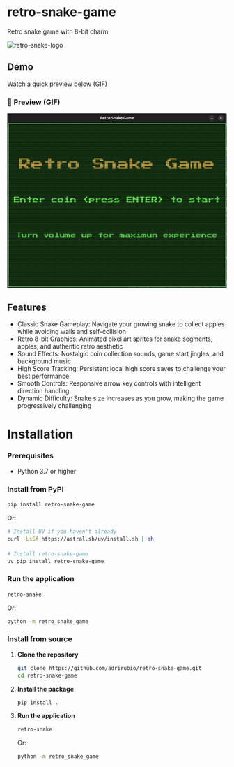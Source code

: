 # retro-snake-game
Retro snake game with 8-bit charm

<p align="left">
    <img src="retro-snake-logo.png"
         alt="retro-snake-logo"
         width="200">
</p>

## Demo

Watch a quick preview below (GIF)

### 🔹 Preview (GIF)
![Text Lens - Preview](https://github.com/adrirubio/demo-files/raw/main/retro-snake-game-demo.gif)

## Features

- Classic Snake Gameplay: Navigate your growing snake to collect apples while avoiding walls and self-collision
- Retro 8-bit Graphics: Animated pixel art sprites for snake segments, apples, and authentic retro aesthetic
- Sound Effects: Nostalgic coin collection sounds, game start jingles, and background music
- High Score Tracking: Persistent local high score saves to challenge your best performance
- Smooth Controls: Responsive arrow key controls with intelligent direction handling
- Dynamic Difficulty: Snake size increases as you grow, making the game progressively challenging

# Installation

### Prerequisites
- Python 3.7 or higher

### Install from PyPI

```bash
pip install retro-snake-game
```

Or:
```bash
# Install UV if you haven't already
curl -LsSf https://astral.sh/uv/install.sh | sh

# Install retro-snake-game
uv pip install retro-snake-game
```

### Run the application
```bash
retro-snake
```

Or:
```bash
python -m retro_snake_game
```

### Install from source

1. **Clone the repository**
   ```bash
   git clone https://github.com/adrirubio/retro-snake-game.git
   cd retro-snake-game
   ```

2. **Install the package**
   ```bash
   pip install .
   ```

3. **Run the application**
   ```bash
   retro-snake
   ```

   Or:
   ```bash
   python -m retro_snake_game
   ```
